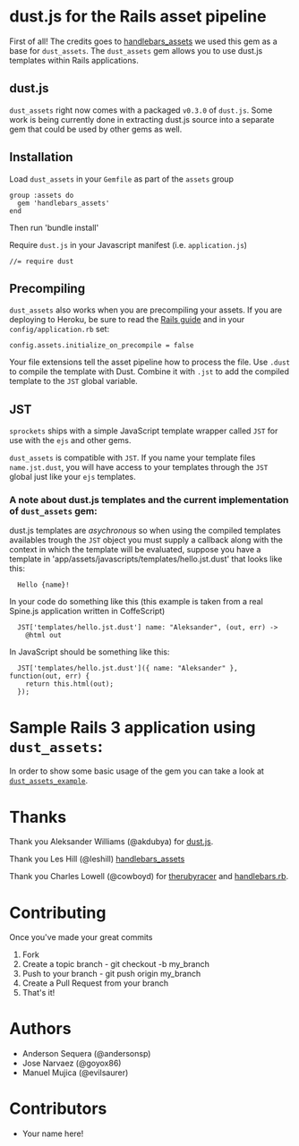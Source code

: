 # dust.js for the Rails asset pipeline

First of all! The credits goes to [handlebars_assets](http://github.com/leshill/handlebars_assets/) we used this gem as a base for `dust_assets`. 
The `dust_assets` gem allows you to use dust.js templates within Rails applications.

## dust.js

`dust_assets` right now comes with a packaged `v0.3.0` of `dust.js`. Some work
is being currently done in extracting dust.js source into a separate gem that 
could be used by other gems as well.

## Installation

Load `dust_assets` in your `Gemfile` as part of the `assets` group

    group :assets do
      gem 'handlebars_assets'
    end

Then run 'bundle install'

Require `dust.js` in your Javascript manifest (i.e. `application.js`)

    //= require dust

## Precompiling

`dust_assets` also works when you are precompiling your assets. If you are deploying to Heroku, 
be sure to read the [Rails guide](http://guides.rubyonrails.org/asset_pipeline.html#precompiling-assets) 
and in your `config/application.rb` set:

    config.assets.initialize_on_precompile = false

Your file extensions tell the asset pipeline how to process the file. Use 
`.dust` to compile the template with Dust. Combine it with `.jst` to add 
the compiled template to the `JST` global variable.

## JST

`sprockets` ships with a simple JavaScript template wrapper called `JST` for
use with the `ejs` and other gems.

`dust_assets` is compatible with `JST`. If you name your template files `name.jst.dust`,
 you will have access to your templates through the `JST` global 
 just like your `ejs` templates.
 
### A note about dust.js templates and the current implementation of `dust_assets` gem:
 
dust.js templates are *asychronous* so when using the compiled templates availables trough
the `JST` object you must supply a callback along with the context in which the template will
be evaluated, suppose you have a template in 'app/assets/javascripts/templates/hello.jst.dust' that
looks like this:

```
  Hello {name}!
```

In your code do something like this (this example is taken from a real Spine.js application written in 
CoffeScript) 

```
  JST['templates/hello.jst.dust'] name: "Aleksander", (out, err) ->
    @html out
```

In JavaScript should be something like this:

```
  JST['templates/hello.jst.dust']({ name: "Aleksander" }, function(out, err) {
    return this.html(out);
  });
```

# Sample Rails 3 application using `dust_assets`:

In order to show some basic usage of the gem you can take a look at [`dust_assets_example`](https://github.com/hasmanydevelopers/dust_assests_example).

# Thanks

Thank you Aleksander Williams (@akdubya) for [dust.js](https://github.com/akdubya/dustjs).

Thank you Les Hill (@leshill) [handlebars_assets](https://github.com/leshill/handlebars_assets)

Thank you Charles Lowell (@cowboyd) for [therubyracer](https://github.com/cowboyd/therubyracer) and [handlebars.rb](https://github.com/cowboyd/handlebars.rb).

# Contributing

Once you've made your great commits

1. Fork
1. Create a topic branch - git checkout -b my_branch
1. Push to your branch - git push origin my_branch
1. Create a Pull Request from your branch
1. That's it!

# Authors

* Anderson Sequera (@andersonsp)
* Jose Narvaez (@goyox86)
* Manuel Mujica (@evilsaurer)

# Contributors

* Your name here!
